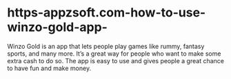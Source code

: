 # https-appzsoft.com-how-to-use-winzo-gold-app-
Winzo Gold is an app that lets people play games like rummy, fantasy sports, and many more. It’s a great way for people who want to make some extra cash to do so. The app is easy to use and gives people a great chance to have fun and make money.
